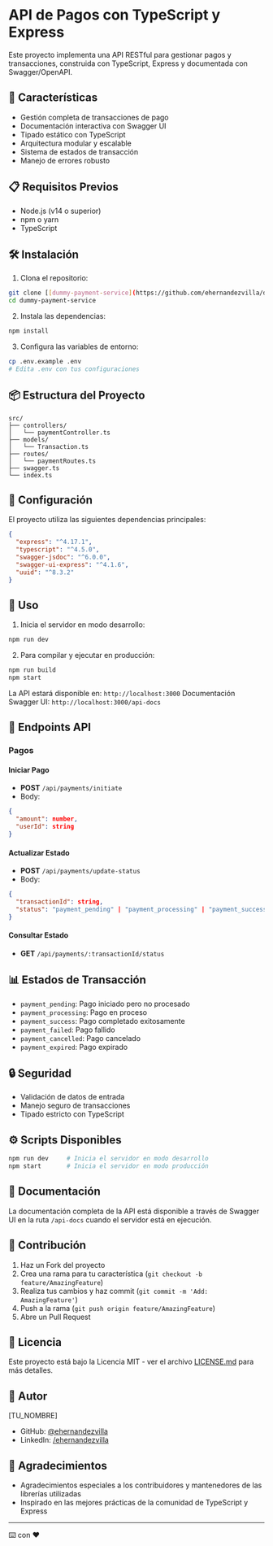 # API de Pagos con TypeScript y Express

Este proyecto implementa una API RESTful para gestionar pagos y transacciones, construida con TypeScript, Express y documentada con Swagger/OpenAPI.

## 🚀 Características

- Gestión completa de transacciones de pago
- Documentación interactiva con Swagger UI
- Tipado estático con TypeScript
- Arquitectura modular y escalable
- Sistema de estados de transacción
- Manejo de errores robusto

## 📋 Requisitos Previos

- Node.js (v14 o superior)
- npm o yarn
- TypeScript

## 🛠️ Instalación

1. Clona el repositorio:
```bash
git clone [[dummy-payment-service](https://github.com/ehernandezvilla/dummy-payment-service)]
cd dummy-payment-service
```

2. Instala las dependencias:
```bash
npm install
```

3. Configura las variables de entorno:
```bash
cp .env.example .env
# Edita .env con tus configuraciones
```

## 📦 Estructura del Proyecto

```
src/
├── controllers/
│   └── paymentController.ts
├── models/
│   └── Transaction.ts
├── routes/
│   └── paymentRoutes.ts
├── swagger.ts
└── index.ts
```

## 🔧 Configuración

El proyecto utiliza las siguientes dependencias principales:

```json
{
  "express": "^4.17.1",
  "typescript": "^4.5.0",
  "swagger-jsdoc": "^6.0.0",
  "swagger-ui-express": "^4.1.6",
  "uuid": "^8.3.2"
}
```

## 🚀 Uso

1. Inicia el servidor en modo desarrollo:
```bash
npm run dev
```

2. Para compilar y ejecutar en producción:
```bash
npm run build
npm start
```

La API estará disponible en: `http://localhost:3000`
Documentación Swagger UI: `http://localhost:3000/api-docs`

## 📡 Endpoints API

### Pagos

#### Iniciar Pago
- **POST** `/api/payments/initiate`
- Body:
```json
{
  "amount": number,
  "userId": string
}
```

#### Actualizar Estado
- **POST** `/api/payments/update-status`
- Body:
```json
{
  "transactionId": string,
  "status": "payment_pending" | "payment_processing" | "payment_success" | "payment_failed" | "payment_cancelled" | "payment_expired"
}
```

#### Consultar Estado
- **GET** `/api/payments/:transactionId/status`

## 📊 Estados de Transacción

- `payment_pending`: Pago iniciado pero no procesado
- `payment_processing`: Pago en proceso
- `payment_success`: Pago completado exitosamente
- `payment_failed`: Pago fallido
- `payment_cancelled`: Pago cancelado
- `payment_expired`: Pago expirado

## 🔒 Seguridad

- Validación de datos de entrada
- Manejo seguro de transacciones
- Tipado estricto con TypeScript

## ⚙️ Scripts Disponibles

```bash
npm run dev     # Inicia el servidor en modo desarrollo
npm start       # Inicia el servidor en modo producción
```

## 📝 Documentación

La documentación completa de la API está disponible a través de Swagger UI en la ruta `/api-docs` cuando el servidor está en ejecución.

## 🤝 Contribución

1. Haz un Fork del proyecto
2. Crea una rama para tu característica (`git checkout -b feature/AmazingFeature`)
3. Realiza tus cambios y haz commit (`git commit -m 'Add: AmazingFeature'`)
4. Push a la rama (`git push origin feature/AmazingFeature`)
5. Abre un Pull Request

## 📜 Licencia

Este proyecto está bajo la Licencia MIT - ver el archivo [LICENSE.md](LICENSE.md) para más detalles.

## 👥 Autor

[TU_NOMBRE]
- GitHub: [@ehernandezvilla](https://github.com/ehernandezvilla)
- LinkedIn: [/ehernandezvilla](https://www.linkedin.com/in/ehernandezvilla/)

## 🙏 Agradecimientos

- Agradecimientos especiales a los contribuidores y mantenedores de las librerías utilizadas
- Inspirado en las mejores prácticas de la comunidad de TypeScript y Express

---
⌨️ con ❤️ 